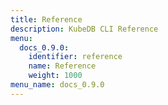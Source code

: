 ```yaml
---
title: Reference
description: KubeDB CLI Reference
menu:
  docs_0.9.0:
    identifier: reference
    name: Reference
    weight: 1000
menu_name: docs_0.9.0
---
```

